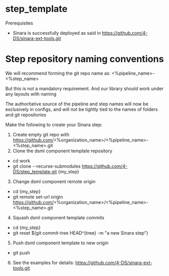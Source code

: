 # step_template

Prerequisites

- Sinara is successfully deployed as said in https://github.com/4-DS/sinara-ext-tools.git

# Step repository naming conventions

We will recommend forming the git repo name as: <%pipeline_name>-<%step_name>

But this is not a mandatory requirement. And our library should work under any layouts with naming

The authoritative source of the pipeline and step names will now be exclusively in configs, and will not be tightly tied to the names of folders and git repositories


Make the following to create your Sinara step:

1. Create empty git repo with https://github.com/<%organization_name>/<%pipeline_name>-<%step_name>.git 
2. Clone the dsml component template repository
- cd work
- git clone --recurse-submodules https://github.com/4-DS/step_template.git {my_step}
3. Change dsml component remote origin
- cd {my_step}
- git remote set-url origin https://github.com/<%organization_name>/<%pipeline_name>-<%step_name>.git
4. Squash dsml component template commits
- cd {my_step}
- git reset $(git commit-tree HEAD^{tree} -m "a new Sinara step")
5. Push dsml component template to new origin
- git push
6. See the examples for details: https://github.com/4-DS/sinara-ext-tools.git
